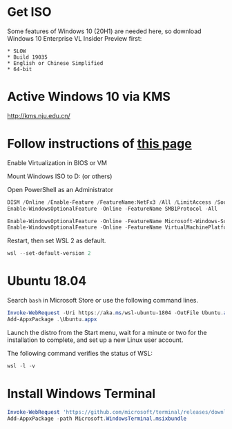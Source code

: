 # Get ISO

Some features of Windows 10 (20H1) are needed here, so download Windows 10 Enterprise VL Insider
Preview first:

    * SLOW
    * Build 19035
    * English or Chinese Simplified
    * 64-bit

# Active Windows 10 via KMS

<http://kms.nju.edu.cn/>

# Follow instructions of [this page](https://docs.microsoft.com/en-us/windows/wsl/wsl2-install)

Enable Virtualization in BIOS or VM

Mount Windows ISO to D: (or others)

Open PowerShell as an Administrator

```ps1
DISM /Online /Enable-Feature /FeatureName:NetFx3 /All /LimitAccess /Source:D:\sources\sxs
Enable-WindowsOptionalFeature -Online -FeatureName SMB1Protocol -All

Enable-WindowsOptionalFeature -Online -FeatureName Microsoft-Windows-Subsystem-Linux
Enable-WindowsOptionalFeature -Online -FeatureName VirtualMachinePlatform

```

Restart, then set WSL 2 as default.

```ps1
wsl --set-default-version 2

```

# Ubuntu 18.04

Search `bash` in Microsoft Store or use the following command lines.

```ps1
Invoke-WebRequest -Uri https://aka.ms/wsl-ubuntu-1804 -OutFile Ubuntu.appx -UseBasicParsing
Add-AppxPackage .\Ubuntu.appx

```

Launch the distro from the Start menu, wait for a minute or two for the installation to complete,
and set up a new Linux user account.

The following command verifies the status of WSL:

```ps1
wsl -l -v

```

# Install Windows Terminal

```ps1
Invoke-WebRequest 'https://github.com/microsoft/terminal/releases/download/v0.7.3382.0/Microsoft.WindowsTerminal_0.7.3382.0_8wekyb3d8bbwe.msixbundle' -OutFile 'Microsoft.WindowsTerminal.msixbundle'
Add-AppxPackage -path Microsoft.WindowsTerminal.msixbundle

```
